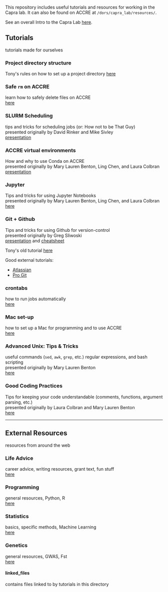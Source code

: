 This repository includes useful tutorials and resources for working in the Capra lab. It can also be found on ACCRE at ```/dors/capra_lab/resources/```.

See an overall Intro to the Capra Lab [here](https://github.com/CapraLab/resources/blob/master/WelcomeInfo.md).

## Tutorials
tutorials made for ourselves

### Project directory structure
Tony's rules on how to set up a project directory
[here](https://github.com/CapraLab/resources/blob/master/tutorials/directory_structure.md)

### Safe ```rm``` on ACCRE
learn how to safely delete files on ACCRE\
[here](https://github.com/CapraLab/resources/blob/master/tutorials/safer_rm.md)

### SLURM Scheduling
tips and tricks for scheduling jobs (or: How not to be That Guy)\
presented originally by David Rinker and Mike Sivley\
[presentation](https://github.com/CapraLab/resources/blob/master/tutorials/slurm_scheduling.pdf)

### ACCRE virtual environments
How and why to use Conda on ACCRE\
presented originally by Mary Lauren Benton, Ling Chen, and Laura Colbran\
[presentation](https://github.com/CapraLab/resources/blob/master/tutorials/ACCRE_Environments.pdf)

### Jupyter
Tips and tricks for using Jupyter Notebooks\
presented originally by Mary Lauren Benton, Ling Chen, and Laura Colbran\
[here](http://nbviewer.jupyter.org/github/CapraLab/resources/blob/master/tutorials/jupyter_tutorial/jupyter_tutorial.html)

### Git + Github 
Tips and tricks for using Github for version-control\
presented originally by Greg Sliwoski\
[presentation](https://github.com/CapraLab/resources/blob/master/tutorials/git_github_tutorial/giterdone_git_tutorial.pdf) and [cheatsheet](https://github.com/CapraLab/resources/blob/master/tutorials/git_github_tutorial/git-cheatsheet.pdf)

Tony's old tutorial [here](https://github.com/CapraLab/resources/blob/master/tutorials/git_github_tutorial/capra_git_tutorial.txt)

Good external tutorials:
- [Atlassian](https://www.atlassian.com/git/tutorials/)
- [Pro Git](http://git-scm.com/book/en/v2/)

### crontabs
how to run jobs automatically\
[here](https://github.com/CapraLab/resources/blob/master/tutorials/crontabs.md)

### Mac set-up
how to set up a Mac for programming and to use ACCRE\
[here](https://github.com/CapraLab/resources/blob/master/tutorials/setup_Mac.md)

### Advanced Unix: Tips & Tricks
useful commands (`sed`, `awk`, `grep`, etc.) regular expressions, and bash scripting\
presented originally by Mary Lauren Benton\
[here](https://github.com/CapraLab/resources/blob/master/tutorials/adv_unix_tutorial/bin/AdvancedUnixTutorial.ipynb)

### Good Coding Practices
Tips for keeping your code understandable (comments, functions, argument parsing, etc.)\
presented originally by Laura Colbran and Mary Lauren Benton\
[here](https://github.com/CapraLab/resources/blob/master/tutorials/good_coding_practices/Good_Coding.pdf)

-----
## External Resources
resources from around the web

### Life Advice
career advice, writing resources, grant text, fun stuff\
[here](https://github.com/CapraLab/resources/blob/master/external_resources/life_advice.md)

### Programming
general resources, Python, R\
[here](https://github.com/CapraLab/resources/blob/master/external_resources/programming.md)

### Statistics
basics, specific methods, Machine Learning\
[here](https://github.com/CapraLab/resources/blob/master/external_resources/statistics.md)

### Genetics
general resources, GWAS, Fst\
[here](https://github.com/CapraLab/resources/blob/master/external_resources/genetics.md)

#### linked_files
contains files linked to by tutorials in this directory
